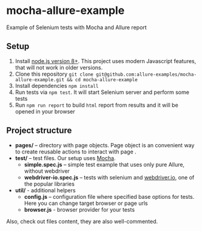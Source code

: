 # mocha-allure-example
Example of Selenium tests with Mocha and Allure report

## Setup

1. Install [node.js version 8+](https://nodejs.org/). This project uses modern Javascript features, that will not work in older versions.
2. Clone this repository `git clone git@github.com:allure-examples/mocha-allure-example.git && cd mocha-allure-example`
3. Install dependencies `npm install`
4. Run tests via `npm test`. It will start Selenium server and perform some tests
5. Run `npm run report` to build `html` report from results and it will be
opened in your browser

## Project structure

* **pages/** – directory with page objects. Page object is an convenient way to create reusable actions to interact with page .
* **test/** – test files. Our setup uses [Mocha].
    * **simple.spec.js** – simple test example that uses only pure Allure, without webdriver
    * **webdriver-io.spec.js** – tests with selenium and [webdriver.io], one of the popular libraries
* **util/** - additional helpers
    * **config.js** – configuration file where specified base options for tests. Here you can change target browser or page urls
    * **browser.js** - browser provider for your tests

Also, check out files content, they are also well-commented.

[allure-cli]: https://github.com/allure-framework/allure-cli
[Mocha]: http://mochajs.org
[webdriver.io]: http://webdriver.io/
